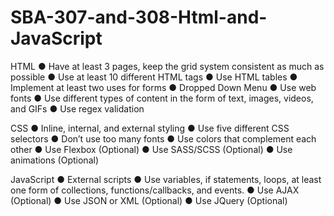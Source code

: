 # SBA-307-and-308-Html-and-JavaScript

HTML
● Have at least 3 pages, keep the grid system consistent as much as possible
● Use at least 10 different HTML tags
● Use HTML tables
● Implement at least two uses for forms
● Dropped Down Menu
● Use web fonts
● Use different types of content in the form of text, images, videos, and GIFs
● Use regex validation

CSS
● Inline, internal, and external styling
● Use five different CSS selectors
● Don’t use too many fonts
● Use colors that complement each other
● Use Flexbox (Optional)
● Use SASS/SCSS (Optional)
● Use animations (Optional)

JavaScript
● External scripts
● Use variables, if statements, loops, at least one form of collections,
functions/callbacks, and events.
● Use AJAX (Optional)
● Use JSON or XML (Optional)
● Use JQuery (Optional)
